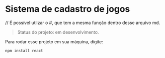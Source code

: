 <h1> Sistema de cadastro de jogos </h1> // É possível utlizar o #, que tem a mesma função dentro desse arquivo md. 

> Status do projeto: em desenvolvimento.

Para rodar esse projeto em sua máquina, digite:

```
npm install react
``` 
